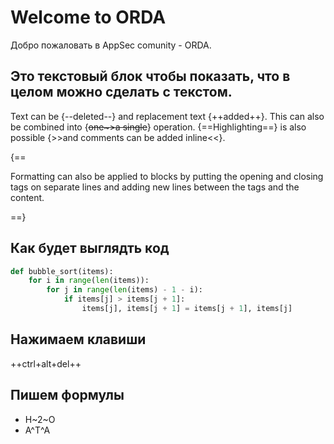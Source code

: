 # Welcome to ORDA

Добро пожаловать в AppSec comunity - ORDA.

## Это текстовый блок чтобы показать, что в целом можно сделать с текстом.

Text can be {--deleted--} and replacement text {++added++}. This can also be
combined into {~~one~>a single~~} operation. {==Highlighting==} is also
possible {>>and comments can be added inline<<}.

{==

Formatting can also be applied to blocks by putting the opening and closing
tags on separate lines and adding new lines between the tags and the content.

==}

## Как будет выглядть код

``` py title="bubble_sort.py"
def bubble_sort(items):
    for i in range(len(items)):
        for j in range(len(items) - 1 - i):
            if items[j] > items[j + 1]:
                items[j], items[j + 1] = items[j + 1], items[j]
```
## Нажимаем клавиши

++ctrl+alt+del++

## Пишем формулы

- H~2~O
- A^T^A

[^1]:
    А вот тут мы тестируем FootNotes. Можно их к примеру оставлять в постах где есть *
